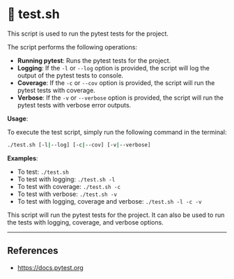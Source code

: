 # 🧪 test.sh

This script is used to run the pytest tests for the project.

The script performs the following operations:

- **Running pytest**: Runs the pytest tests for the project.
- **Logging**: If the `-l` or `--log` option is provided, the script will log the output of the pytest tests to console.
- **Coverage**: If the `-c` or `--cov` option is provided, the script will run the pytest tests with coverage.
- **Verbose**: If the `-v` or `--verbose` option is provided, the script will run the pytest tests with verbose error outputs.

**Usage**:

To execute the test script, simply run the following command in the terminal:

```sh
./test.sh [-l|--log] [-c|--cov] [-v|--verbose]
```

**Examples**:

- To test: `./test.sh`
- To test with logging: `./test.sh -l`
- To test with coverage: `./test.sh -c`
- To test with verbose: `./test.sh -v`
- To test with logging, coverage and verbose: `./test.sh -l -c -v`

This script will run the pytest tests for the project. It can also be used to run the tests with logging, coverage, and verbose options.

---

## References

- <https://docs.pytest.org>
